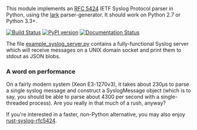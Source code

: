 This module implements an [RFC 5424](https://tools.ietf.org/html/rfc5424) IETF Syslog Protocol parser in Python, using the [lark](https://github.com/lark-parser/lark) parser-generator. It should work on Python 2.7 or Python 3.3+.

[![Build Status](https://travis-ci.com/EasyPost/syslog-rfc5424-parser.svg?branch=master)](https://travis-ci.com/EasyPost/syslog-rfc5424-parser)
[![PyPI version](https://badge.fury.io/py/syslog-rfc5424-parser.svg)](https://badge.fury.io/py/syslog-rfc5424-parser)
[![Documentation Status](https://readthedocs.org/projects/syslog-rfc5424-parser/badge/?version=latest)](https://syslog-rfc5424-parser.readthedocs.io/en/latest/?badge=latest)

The file [example_syslog_server.py](example_syslog_server.py) contains a fully-functional Syslog server which will receive messages on a UNIX domain socket and print them to stdout as JSON blobs.

### A word on performance
On a fairly modern system (Xeon E3-1270v3), it takes about 230µs to parse a single syslog message and construct a SyslogMessage object (which is to say, you should be able to parse about 4300 per second with a single-threaded process). Are you really in that much of a rush, anyway?

If you're interested in a faster, non-Python alternative, you may also enjoy
[rust-syslog-rfc5424](https://github.com/Roguelazer/rust-syslog-rfc5424).
